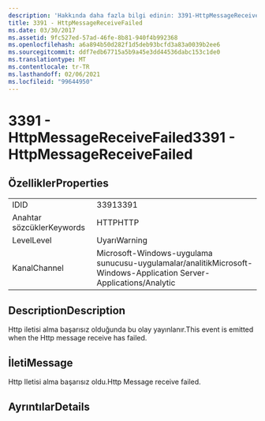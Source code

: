 ```yaml
---
description: 'Hakkında daha fazla bilgi edinin: 3391-HttpMessageReceiveFailed'
title: 3391 - HttpMessageReceiveFailed
ms.date: 03/30/2017
ms.assetid: 9fc527ed-57ad-46fe-8b81-940f4b992368
ms.openlocfilehash: a6a894b50d282f1d5deb93bcfd3a83a0039b2ee6
ms.sourcegitcommit: ddf7edb67715a5b9a45e3dd44536dabc153c1de0
ms.translationtype: MT
ms.contentlocale: tr-TR
ms.lasthandoff: 02/06/2021
ms.locfileid: "99644950"
---
```

# <a name="3391---httpmessagereceivefailed"></a><span data-ttu-id="89a7a-103">3391 - HttpMessageReceiveFailed</span><span class="sxs-lookup"><span data-stu-id="89a7a-103">3391 - HttpMessageReceiveFailed</span></span>

## <a name="properties"></a><span data-ttu-id="89a7a-104">Özellikler</span><span class="sxs-lookup"><span data-stu-id="89a7a-104">Properties</span></span>  
  
|||  
|-|-|  
|<span data-ttu-id="89a7a-105">ID</span><span class="sxs-lookup"><span data-stu-id="89a7a-105">ID</span></span>|<span data-ttu-id="89a7a-106">3391</span><span class="sxs-lookup"><span data-stu-id="89a7a-106">3391</span></span>|  
|<span data-ttu-id="89a7a-107">Anahtar sözcükler</span><span class="sxs-lookup"><span data-stu-id="89a7a-107">Keywords</span></span>|<span data-ttu-id="89a7a-108">HTTP</span><span class="sxs-lookup"><span data-stu-id="89a7a-108">HTTP</span></span>|  
|<span data-ttu-id="89a7a-109">Level</span><span class="sxs-lookup"><span data-stu-id="89a7a-109">Level</span></span>|<span data-ttu-id="89a7a-110">Uyarı</span><span class="sxs-lookup"><span data-stu-id="89a7a-110">Warning</span></span>|  
|<span data-ttu-id="89a7a-111">Kanal</span><span class="sxs-lookup"><span data-stu-id="89a7a-111">Channel</span></span>|<span data-ttu-id="89a7a-112">Microsoft-Windows-uygulama sunucusu-uygulamalar/analitik</span><span class="sxs-lookup"><span data-stu-id="89a7a-112">Microsoft-Windows-Application Server-Applications/Analytic</span></span>|  
  
## <a name="description"></a><span data-ttu-id="89a7a-113">Description</span><span class="sxs-lookup"><span data-stu-id="89a7a-113">Description</span></span>  

 <span data-ttu-id="89a7a-114">Http iletisi alma başarısız olduğunda bu olay yayınlanır.</span><span class="sxs-lookup"><span data-stu-id="89a7a-114">This event is emitted when the Http message receive has failed.</span></span>  
  
## <a name="message"></a><span data-ttu-id="89a7a-115">İleti</span><span class="sxs-lookup"><span data-stu-id="89a7a-115">Message</span></span>  

 <span data-ttu-id="89a7a-116">Http Iletisi alma başarısız oldu.</span><span class="sxs-lookup"><span data-stu-id="89a7a-116">Http Message receive failed.</span></span>  
  
## <a name="details"></a><span data-ttu-id="89a7a-117">Ayrıntılar</span><span class="sxs-lookup"><span data-stu-id="89a7a-117">Details</span></span>
